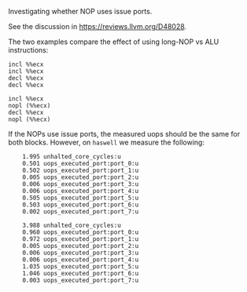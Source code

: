 Investigating whether NOP uses issue ports.

See the discussion in https://reviews.llvm.org/D48028.

The two examples compare the effect of using long-NOP vs ALU instructions:

```
incl %%ecx
incl %%ecx
decl %%ecx
decl %%ecx
```

```
incl %%ecx
nopl (%%ecx)
decl %%ecx
nopl (%%ecx)
```

If the NOPs use issue ports, the measured uops should be the same for both
blocks. However, on `haswell` we measure the following:


```
    1.995 unhalted_core_cycles:u
    0.501 uops_executed_port:port_0:u
    0.502 uops_executed_port:port_1:u
    0.005 uops_executed_port:port_2:u
    0.006 uops_executed_port:port_3:u
    0.006 uops_executed_port:port_4:u
    0.505 uops_executed_port:port_5:u
    0.503 uops_executed_port:port_6:u
    0.002 uops_executed_port:port_7:u
```

```
    3.988 unhalted_core_cycles:u
    0.960 uops_executed_port:port_0:u
    0.972 uops_executed_port:port_1:u
    0.005 uops_executed_port:port_2:u
    0.006 uops_executed_port:port_3:u
    0.006 uops_executed_port:port_4:u
    1.035 uops_executed_port:port_5:u
    1.046 uops_executed_port:port_6:u
    0.003 uops_executed_port:port_7:u
```

